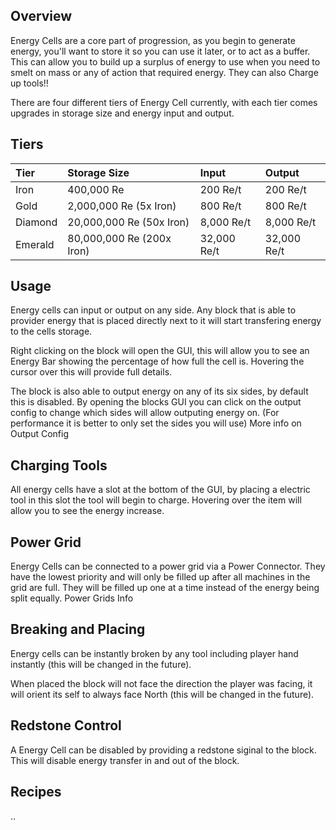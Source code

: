 ## Overview

Energy Cells are a core part of progression, as you begin to generate
energy, you'll want to store it so you can use it later, or to act as a
buffer. This can allow you to build up a surplus of energy to use when
you need to smelt on mass or any of action that required energy. They
can also Charge up tools!!

There are four different tiers of Energy Cell currently, with each tier
comes upgrades in storage size and energy input and output.

## Tiers

| Tier    | Storage Size              | Input       | Output      |
|:--------|:--------------------------|:------------|:------------|
| Iron    | 400,000 Re                | 200 Re/t    | 200 Re/t    |
| Gold    | 2,000,000 Re (5x Iron)    | 800 Re/t    | 800 Re/t    |
| Diamond | 20,000,000 Re (50x Iron)  | 8,000 Re/t  | 8,000 Re/t  |
| Emerald | 80,000,000 Re (200x Iron) | 32,000 Re/t | 32,000 Re/t |

## Usage

Energy cells can input or output on any side. Any block that is able to
provider energy that is placed directly next to it will start
transfering energy to the cells storage.

Right clicking on the block will open the GUI, this will allow you to
see an Energy Bar showing the percentage of how full the cell is.
Hovering the cursor over this will provide full details.

The block is also able to output energy on any of its six sides, by
default this is disabled. By opening the blocks GUI you can click on the
output config to change which sides will allow outputing energy on. (For
performance it is better to only set the sides you will use) More info
on Output Config

## Charging Tools

All energy cells have a slot at the bottom of the GUI, by placing a
electric tool in this slot the tool will begin to charge. Hovering over
the item will allow you to see the energy increase.

## Power Grid

Energy Cells can be connected to a power grid via a Power Connector.
They have the lowest priority and will only be filled up after all
machines in the grid are full. They will be filled up one at a time
instead of the energy being split equally. Power Grids Info

## Breaking and Placing

Energy cells can be instantly broken by any tool including player hand
instantly (this will be changed in the future).

When placed the block will not face the direction the player was facing,
it will orient its self to always face North (this will be changed in
the future).

## Redstone Control

A Energy Cell can be disabled by providing a redstone siginal to the
block. This will disable energy transfer in and out of the block.

## Recipes

..
